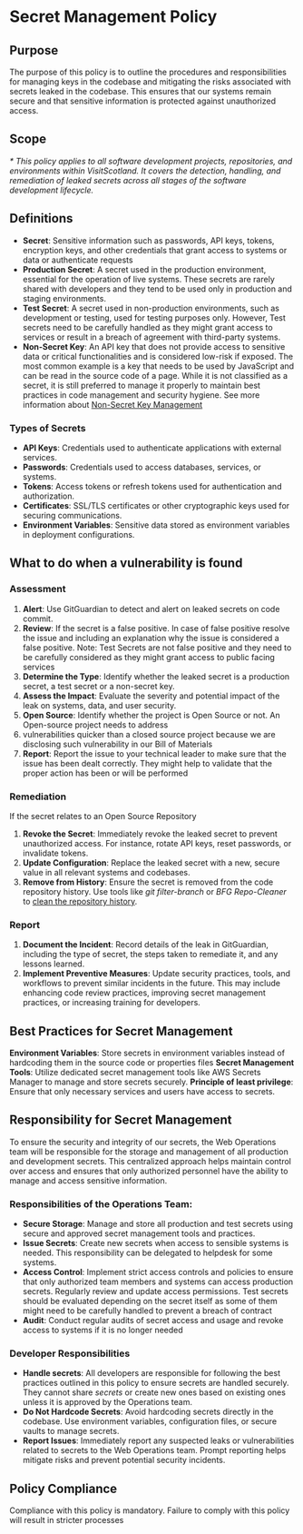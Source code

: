 Secret Management Policy
========================

## Purpose

The purpose of this policy is to outline the procedures and responsibilities for managing keys in the codebase and 
mitigating the risks associated with secrets leaked in the codebase. This ensures that our systems remain secure and 
that sensitive information is protected against unauthorized access.

##  Scope

_* This policy applies to all software development projects, repositories, and environments within VisitScotland. It 
covers the detection, handling, and remediation of leaked secrets across all stages of the software development 
lifecycle._

## Definitions

- **Secret**: Sensitive information such as passwords, API keys, tokens, encryption keys, and other credentials that 
  grant access to systems or data or authenticate requests
- **Production Secret**: A secret used in the production environment, essential for the operation of live systems. These
  secrets are rarely shared with developers and they tend to be used only in production and staging environments.
- **Test Secret**: A secret used in non-production environments, such as development or testing, used for testing 
  purposes only. However, Test secrets need to be carefully handled as they might grant access to services or result in
  a breach of agreement with third-party systems. 
- **Non-Secret Key**: An API key that does not provide access to sensitive data or critical functionalities and is 
  considered low-risk if exposed. The most common example is a key that needs to be used by JavaScript and can be read 
  in the source code of a page. While it is not classified as a secret, it is still preferred to manage it properly to 
  maintain best practices in code management and security hygiene. See more information about 
  [Non-Secret Key Management](key-management.md)

### Types of Secrets

- **API Keys**: Credentials used to authenticate applications with external services.
- **Passwords**: Credentials used to access databases, services, or systems.
- **Tokens**: Access tokens or refresh tokens used for authentication and authorization.
- **Certificates**: SSL/TLS certificates or other cryptographic keys used for securing communications.
- **Environment Variables**: Sensitive data stored as environment variables in deployment configurations.


## What to do when a vulnerability is found

### Assessment

1. **Alert**: Use GitGuardian to detect and alert on leaked secrets on code commit.  
2. **Review**: If the secret is a false positive. In case of false positive resolve the issue and including an 
   explanation why the issue is considered a false positive. Note: Test Secrets are not false positive and they need to
   be carefully considered as they might grant access to public facing services
3. **Determine the Type**: Identify whether the leaked secret is a production secret, a test secret or a non-secret key.
4. **Assess the Impact**: Evaluate the severity and potential impact of the leak on systems, data, and user security.
5. **Open Source**: Identify whether the project is Open Source or not. An Open-source project needs to address  
6. vulnerabilities quicker than a closed source project because we are disclosing such vulnerability in our Bill of 
   Materials
6. **Report**: Report the issue to your technical leader to make sure that the issue has been dealt correctly. They 
   might help to validate that the proper action has been or will be performed
   
### Remediation
If the secret relates to an Open Source Repository
1. **Revoke the Secret**: Immediately revoke the leaked secret to prevent unauthorized access. For instance, rotate API 
   keys, reset passwords, or invalidate tokens.
2. **Update Configuration**: Replace the leaked secret with a new, secure value in all relevant systems and codebases.
3. **Remove from History**: Ensure the secret is removed from the code repository history. Use tools like 
 _git filter-branch_ or _BFG Repo-Cleaner_ to [clean the repository history](https://docs.github.com/en/authentication/keeping-your-account-and-data-secure/removing-sensitive-data-from-a-repository).


### Report
1. **Document the Incident**: Record details of the leak in GitGuardian, including the type of secret, the steps taken 
   to remediate it, and any lessons learned. 
2. **Implement Preventive Measures**: Update security practices, tools, and workflows to prevent similar incidents in 
   the future. This may include enhancing code review practices, improving secret management practices, or increasing 
   training for developers.

## Best Practices for Secret Management

   **Environment Variables**: Store secrets in environment variables instead of hardcoding them in the source code or
   properties files
   **Secret Management Tools**: Utilize dedicated secret management tools like AWS Secrets Manager to manage and store 
   secrets securely.
   **Principle of least privilege**: Ensure that only necessary services and users have access to secrets.


## Responsibility for Secret Management

To ensure the security and integrity of our secrets, the Web Operations team will be responsible for the storage and 
management of all production and development secrets. This centralized approach helps maintain control over access and 
ensures that only authorized personnel have the ability to manage and access sensitive information.

### Responsibilities of the Operations Team:

- **Secure Storage**: Manage and store all production and test secrets using secure and approved secret management tools 
  and practices.
- **Issue Secrets**: Create new secrets when access to sensible systems is needed. This responsibility can be delegated
  to helpdesk for some systems.
- **Access Control**: Implement strict access controls and policies to ensure that only authorized team members and 
  systems can access production secrets. Regularly review and update access permissions. Test secrets should be 
  evaluated depending on the secret itself as some of them might need to be carefully handled to prevent a breach of 
  contract
- **Audit**: Conduct regular audits of secret access and usage and revoke access to systems if it is no longer needed

### Developer Responsibilities

- **Handle secrets**: All developers are responsible for following the best practices outlined in this policy to ensure 
  secrets are handled securely. They cannot share _secrets_ or create new ones based on existing ones unless it is 
  approved by the Operations team.
- **Do Not Hardcode Secrets**: Avoid hardcoding secrets directly in the codebase. Use environment variables, 
  configuration files, or secure vaults to manage secrets.
- **Report Issues**: Immediately report any suspected leaks or vulnerabilities related to secrets to the Web Operations 
  team. Prompt reporting helps mitigate risks and prevent potential security incidents.

## Policy Compliance
Compliance with this policy is mandatory. Failure to comply with this policy will result in stricter processes


